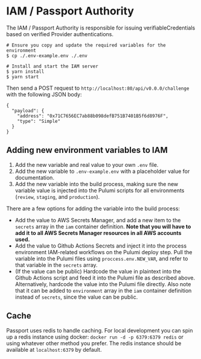 # IAM / Passport Authority

The IAM / Passport Authority is responsible for issuing verifiableCredentials based on verified Provider
authentications.

```
# Ensure you copy and update the required variables for the environment
$ cp ./.env-example.env ./.env

# Install and start the IAM server
$ yarn install
$ yarn start
```

Then send a POST request to `http://localhost:80/api/v0.0.0/challenge` with the following JSON body:

```
{
  "payload": {
    "address": "0x71C7656EC7ab88b098defB751B7401B5f6d8976F",
    "type": "Simple"
  }
}
```

## Adding new environment variables to IAM

1. Add the new variable and real value to your own `.env` file.
2. Add the new variable to `.env-example.env` with a placeholder value for documentation.
3. Add the new variable into the build process, making sure the new variable value is injected into the Pulumi scripts
   for all environments (`review`, `staging`, and `production`).

There are a few options for adding the variable into the build process:

- Add the value to AWS Secrets Manager, and add a new item to the `secrets` array in the `iam` container definition.
  **Note that you will have to add it to all AWS Secrets Manager resources in all AWS accounts used.**
- Add the value to Github Actions Secrets and inject it into the process environment IAM-related workflows on the Pulumi
  deploy step. Pull the variable into the Pulumi files using `proccess.env.NEW_VAR`, and refer to
  that variable in the `secrets` array.
- (If the value can be public) Hardcode the value in plaintext into the Github Actions script and feed it into the
  Pulumi file as described above. Alternatively, hardcode the value into the Pulumi file directly. Also note that it can
  be added to `environment` array in the `iam` container definition instead of `secrets`, since the value can be public.

## Cache

Passport uses redis to handle caching. For local development you can spin up a redis instance using docker:
`docker run -d -p 6379:6379 redis` or using whatever other method you prefer. The redis instance should be available at `localhost:6379` by default.
